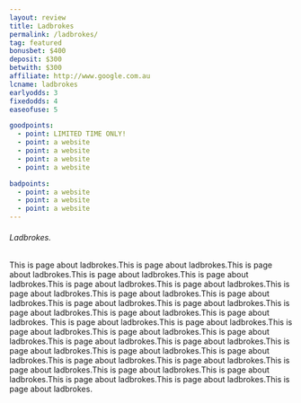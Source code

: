 ```yaml
---
layout: review
title: Ladbrokes
permalink: /ladbrokes/
tag: featured
bonusbet: $400
deposit: $300
betwith: $300
affiliate: http://www.google.com.au
lcname: ladbrokes
earlyodds: 3
fixedodds: 4
easeofuse: 5

goodpoints:
  - point: LIMITED TIME ONLY!
  - point: a website
  - point: a website
  - point: a website
  - point: a website

badpoints:
  - point: a website
  - point: a website
  - point: a website
---
```


###### Ladbrokes.

This is page about ladbrokes.This is page about ladbrokes.This is page about ladbrokes.This is page about ladbrokes.This is page about ladbrokes.This is page about ladbrokes.This is page about ladbrokes.This is page about ladbrokes.This is page about ladbrokes.This is page about ladbrokes.This is page about ladbrokes.This is page about ladbrokes.This is page about ladbrokes.This is page about ladbrokes.This is page about ladbrokes.
This is page about ladbrokes.This is page about ladbrokes.This is page about ladbrokes.This is page about ladbrokes.This is page about ladbrokes.This is page about ladbrokes.This is page about ladbrokes.This is page about ladbrokes.This is page about ladbrokes.This is page about ladbrokes.This is page about ladbrokes.This is page about ladbrokes.This is page about ladbrokes.This is page about ladbrokes.This is page about ladbrokes.This is page about ladbrokes.This is page about ladbrokes.This is page about ladbrokes.